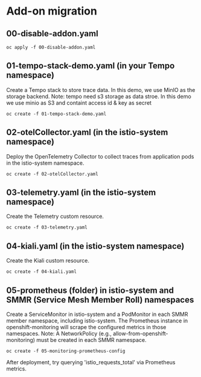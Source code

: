 # Add-on migration
## 00-disable-addon.yaml
```
oc apply -f 00-disable-addon.yaml
```
## 01-tempo-stack-demo.yaml (in your Tempo namespace)
Create a Tempo stack to store trace data. In this demo, we use MinIO as the storage backend.
Note: tempo need s3 storage as data stroe. In this demo we use minio as S3 and containt access id & key as secret
```
oc create -f 01-tempo-stack-demo.yaml
```
## 02-otelCollector.yaml (in the istio-system namespace)
Deploy the OpenTelemetry Collector to collect traces from application pods in the istio-system namespace.
```
oc create -f 02-otelCollector.yaml
```
## 03-telemetry.yaml (in the istio-system namespace)
Create the Telemetry custom resource.
```
oc create -f 03-telemetry.yaml
```
## 04-kiali.yaml (in the istio-system namespace)
Create the Kiali custom resource.
```
oc create -f 04-kiali.yaml
```
## 05-prometheus (folder) in istio-system and SMMR (Service Mesh Member Roll) namespaces
Create a ServiceMonitor in istio-system and a PodMonitor in each SMMR member namespace, including istio-system. The Prometheus instance in openshift-monitoring will scrape the configured metrics in those namespaces.
Note: A NetworkPolicy (e.g., allow-from-openshift-monitoring) must be created in each SMMR namespace.
```
oc create -f 05-monitoring-prometheus-config
```
After deployment, try querying 'istio_requests_total' via Prometheus metrics.
